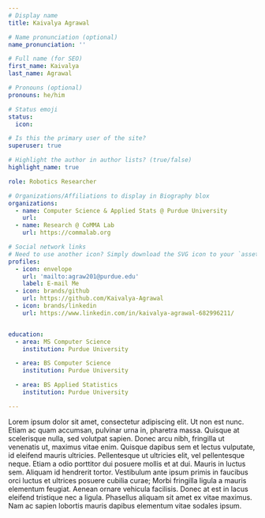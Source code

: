 ```yaml
---
# Display name
title: Kaivalya Agrawal

# Name pronunciation (optional)
name_pronunciation: ''

# Full name (for SEO)
first_name: Kaivalya
last_name: Agrawal

# Pronouns (optional)
pronouns: he/him

# Status emoji
status:
  icon: 

# Is this the primary user of the site?
superuser: true

# Highlight the author in author lists? (true/false)
highlight_name: true

role: Robotics Researcher

# Organizations/Affiliations to display in Biography blox
organizations:
  - name: Computer Science & Applied Stats @ Purdue University
    url: 
  - name: Research @ CoMMA Lab
    url: https://commalab.org

# Social network links
# Need to use another icon? Simply download the SVG icon to your `assets/media/icons/` folder.
profiles:
  - icon: envelope
    url: 'mailto:agraw201@purdue.edu'
    label: E-mail Me
  - icon: brands/github
    url: https://github.com/Kaivalya-Agrawal
  - icon: brands/linkedin
    url: https://www.linkedin.com/in/kaivalya-agrawal-682996211/


education:
  - area: MS Computer Science
    institution: Purdue University

  - area: BS Computer Science
    institution: Purdue University

  - area: BS Applied Statistics
    institution: Purdue University

---
```


Lorem ipsum dolor sit amet, consectetur adipiscing elit. Ut non est nunc. Etiam ac quam accumsan, pulvinar urna in, pharetra massa. Quisque at scelerisque nulla, sed volutpat sapien. Donec arcu nibh, fringilla ut venenatis ut, maximus vitae enim. Quisque dapibus sem et lectus vulputate, id eleifend mauris ultricies. Pellentesque ut ultricies elit, vel pellentesque neque. Etiam a odio porttitor dui posuere mollis et at dui. Mauris in luctus sem. Aliquam id hendrerit tortor. Vestibulum ante ipsum primis in faucibus orci luctus et ultrices posuere cubilia curae; Morbi fringilla ligula a mauris elementum feugiat. Aenean ornare vehicula facilisis. Donec at est in lacus eleifend tristique nec a ligula. Phasellus aliquam sit amet ex vitae maximus. Nam ac sapien lobortis mauris dapibus elementum vitae sodales ipsum.